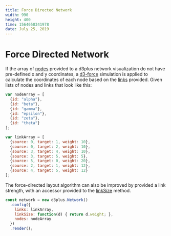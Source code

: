 ```yaml
---
title: Force Directed Network
width: 990
height: 400
time: 1564058341978
date: July 25, 2019
---
```


# Force Directed Network

If the array of [nodes](http://d3plus.org/docs/#Network.nodes) provided to a d3plus network visualization do not have pre-defined x and y coordinates, a [d3-force](https://github.com/d3/d3-force) simulation is applied to calculate the coordinates of each node based on the [links](http://d3plus.org/docs/#Network.links) provided. Given lists of nodes and links that look like this:

```js
var nodeArray = [
  {id: "alpha"},
  {id: "beta"},
  {id: "gamma"},
  {id: "epsilon"},
  {id: "zeta"},
  {id: "theta"}
];

var linkArray = [
  {source: 0, target: 1, weight: 10},
  {source: 0, target: 2, weight: 10},
  {source: 3, target: 4, weight: 10},
  {source: 3, target: 5, weight: 5},
  {source: 5, target: 0, weight: 20},
  {source: 2, target: 1, weight: 12},
  {source: 4, target: 5, weight: 12}
];
```

The force-directed layout algorithm can also be improved by provided a link strength, with an accessor provided to the [linkSize](http://d3plus.org/docs/#Network.linkSize) method.

```js
const network = new d3plus.Network()
  .config({
    links: linkArray,
    linkSize: function(d) { return d.weight; },
    nodes: nodeArray
  })
  .render();
```
